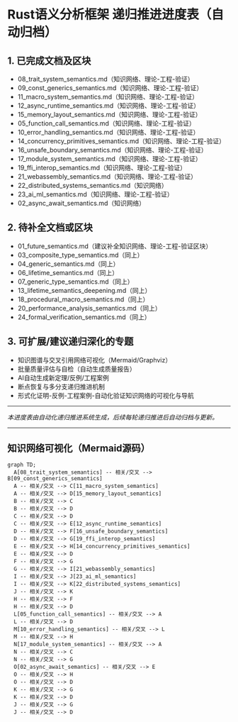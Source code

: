 # Rust语义分析框架 递归推进进度表（自动归档）

## 1. 已完成文档及区块

- 08_trait_system_semantics.md（知识网络、理论-工程-验证）
- 09_const_generics_semantics.md（知识网络、理论-工程-验证）
- 11_macro_system_semantics.md（知识网络、理论-工程-验证）
- 12_async_runtime_semantics.md（知识网络、理论-工程-验证）
- 15_memory_layout_semantics.md（知识网络、理论-工程-验证）
- 05_function_call_semantics.md（知识网络、理论-工程-验证）
- 10_error_handling_semantics.md（知识网络、理论-工程-验证）
- 14_concurrency_primitives_semantics.md（知识网络、理论-工程-验证）
- 16_unsafe_boundary_semantics.md（知识网络、理论-工程-验证）
- 17_module_system_semantics.md（知识网络、理论-工程-验证）
- 19_ffi_interop_semantics.md（知识网络、理论-工程-验证）
- 21_webassembly_semantics.md（知识网络、理论-工程-验证）
- 22_distributed_systems_semantics.md（知识网络）
- 23_ai_ml_semantics.md（知识网络、理论-工程-验证）
- 02_async_await_semantics.md（知识网络）

## 2. 待补全文档或区块

- 01_future_semantics.md（建议补全知识网络、理论-工程-验证区块）
- 03_composite_type_semantics.md（同上）
- 04_generic_semantics.md（同上）
- 06_lifetime_semantics.md（同上）
- 07_generic_type_semantics.md（同上）
- 13_lifetime_semantics_deepening.md（同上）
- 18_procedural_macro_semantics.md（同上）
- 20_performance_analysis_semantics.md（同上）
- 24_formal_verification_semantics.md（同上）

## 3. 可扩展/建议递归深化的专题

- 知识图谱与交叉引用网络可视化（Mermaid/Graphviz）
- 批量质量评估与自检（自动生成质量报告）
- AI自动生成新定理/反例/工程案例
- 断点恢复与多分支递归推进机制
- 形式化证明-反例-工程案例-自动化验证知识网络的可视化与导航

---

*本进度表由自动化递归推进系统生成，后续每轮递归推进后自动归档与更新。*

---

## 知识网络可视化（Mermaid源码）

```mermaid
graph TD;
  A[08_trait_system_semantics] -- 相关/交叉 --> B[09_const_generics_semantics]
  A -- 相关/交叉 --> C[11_macro_system_semantics]
  A -- 相关/交叉 --> D[15_memory_layout_semantics]
  B -- 相关/交叉 --> C
  B -- 相关/交叉 --> D
  C -- 相关/交叉 --> D
  C -- 相关/交叉 --> E[12_async_runtime_semantics]
  D -- 相关/交叉 --> F[16_unsafe_boundary_semantics]
  D -- 相关/交叉 --> G[19_ffi_interop_semantics]
  E -- 相关/交叉 --> H[14_concurrency_primitives_semantics]
  E -- 相关/交叉 --> D
  F -- 相关/交叉 --> G
  G -- 相关/交叉 --> I[21_webassembly_semantics]
  I -- 相关/交叉 --> J[23_ai_ml_semantics]
  I -- 相关/交叉 --> K[22_distributed_systems_semantics]
  J -- 相关/交叉 --> K
  H -- 相关/交叉 --> F
  H -- 相关/交叉 --> D
  L[05_function_call_semantics] -- 相关/交叉 --> A
  L -- 相关/交叉 --> D
  M[10_error_handling_semantics] -- 相关/交叉 --> L
  M -- 相关/交叉 --> H
  N[17_module_system_semantics] -- 相关/交叉 --> A
  N -- 相关/交叉 --> C
  N -- 相关/交叉 --> G
  O[02_async_await_semantics] -- 相关/交叉 --> E
  O -- 相关/交叉 --> H
  O -- 相关/交叉 --> D
  K -- 相关/交叉 --> G
  K -- 相关/交叉 --> D
  J -- 相关/交叉 --> G
  J -- 相关/交叉 --> D
```
